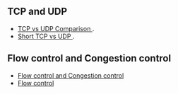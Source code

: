 ## TCP and UDP 
* [ TCP vs UDP Comparison ](https://www.youtube.com/watch?v=uwoD5YsGACg&t=2s) .
* [ Short TCP vs UDP ](https://www.youtube.com/shorts/TFwzJACkasU) .

## Flow control and Congestion control 
* [ Flow control and Congestion control ](https://www.youtube.com/watch?v=cPUkvKraS_4) 
* [ Flow control ](https://www.youtube.com/watch?v=ReQiSK8W3Ag&t=103s)